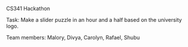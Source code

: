 CS341 Hackathon


Task: Make a slider puzzle in an hour and a half based on the university logo.


Team members: Malory, Divya, Carolyn, Rafael, Shubu
